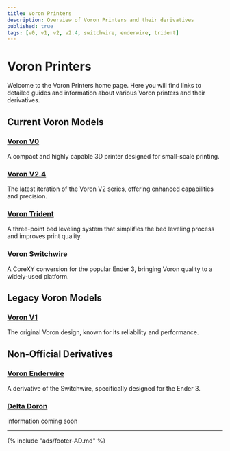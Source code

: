 ```yaml
---
title: Voron Printers
description: Overview of Voron Printers and their derivatives
published: true
tags: [v0, v1, v2, v2.4, switchwire, enderwire, trident]
---
```


# Voron Printers

Welcome to the Voron Printers home page. Here you will find links to detailed guides and information about various Voron printers and their derivatives.

## Current Voron Models

### [Voron V0](v0.md)
A compact and highly capable 3D printer designed for small-scale printing.

### [Voron V2.4](v2-4.md)
The latest iteration of the Voron V2 series, offering enhanced capabilities and precision.

### [Voron Trident](trident.md)
A three-point bed leveling system that simplifies the bed leveling process and improves print quality.

### [Voron Switchwire](switchwire.md)
A CoreXY conversion for the popular Ender 3, bringing Voron quality to a widely-used platform.

## Legacy Voron Models

### [Voron V1]()
The original Voron design, known for its reliability and performance.

## Non-Official Derivatives

### [Voron Enderwire]()
A derivative of the Switchwire, specifically designed for the Ender 3.

### [Delta Doron]()
information coming soon

---

{% include "ads/footer-AD.md" %}